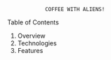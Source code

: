                 COFFEE WITH ALIENS!



Table of Contents

  1. Overview
  2. Technologies 
  3. Features
